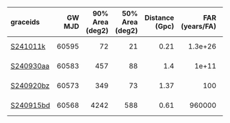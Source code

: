 | graceids                                                          |   GW MJD |   90% Area (deg2) |   50% Area (deg2) |   Distance (Gpc) |   FAR (years/FA) |   Mass (M_sol) | trigger     | trigger plan   | gcnids                                                                      | time   | probability   | start   | cadence   |
|:------------------------------------------------------------------|---------:|------------------:|------------------:|-----------------:|-----------------:|---------------:|:------------|:---------------|:----------------------------------------------------------------------------|:-------|:--------------|:--------|:----------|
| [S241011k](https://gracedb.ligo.org/superevents/S241011k/view/)   |    60595 |                72 |                21 |             0.21 |          1.3e+26 |             12 | bad trigger |                | [2024-10-11T23:38:34](https://fritz.science/gcn_events/2024-10-11T23:38:34) |        |               |         |           |
| [S240930aa](https://gracedb.ligo.org/superevents/S240930aa/view/) |    60583 |               457 |                88 |             1.4  |          1e+11   |             51 | bad trigger |                | [2024-09-30T03:59:59](https://fritz.science/gcn_events/2024-09-30T03:59:59) |        |               |         |           |
| [S240920bz](https://gracedb.ligo.org/superevents/S240920bz/view/) |    60573 |               349 |                73 |             1.37 |        100       |             53 | bad trigger |                | [nan](https://fritz.science/gcn_events/nan)                                 |        |               |         |           |
| [S240915bd](https://gracedb.ligo.org/superevents/S240915bd/view/) |    60568 |              4242 |               588 |             0.61 |     960000       |             24 | bad trigger |                | [nan](https://fritz.science/gcn_events/nan)                                 |        |               |         |           |